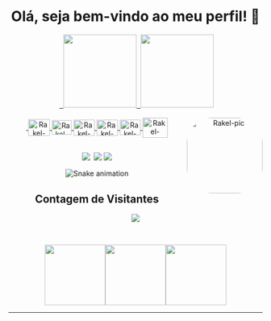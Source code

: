 <h1 align="center">Olá, seja bem-vindo ao meu perfil! 🧡</h1>

<div align="center">
  <a href="https://github.com/RakelMacedo">
  <img height="145em" src="https://github-readme-stats.vercel.app/api?username=RakelMacedo&show_icons=true&theme=gruvbox&include_all_commits=true&count_private=true"/>
  <img height="145em" src="https://github-readme-stats.vercel.app/api/top-langs/?username=RakelMacedo&layout=compact&langs_count=7&theme=gruvbox"/>
</div>
  
<div  align="center" style="display: inline_block"><br>
  <img align="center" alt="Rakel-Python" height="33" width="43" src="https://cdn.jsdelivr.net/gh/devicons/devicon/icons/python/python-original.svg" />
  <img align="center" alt="Rakel-Selenium" height="29" width="39" src="https://devicons.railway.app/i/selenium.svg" /> 
  <img align="center" alt="Rakel-Git" height="32" width="42" src="https://cdn.jsdelivr.net/gh/devicons/devicon/icons/git/git-original.svg" />
  <img align="center" alt="Rakel-Linux" height="32" width="42" src="https://cdn.jsdelivr.net/gh/devicons/devicon/icons/linux/linux-original.svg" />
  <img align="center" alt="Rakel-Postgres" height="31" width="41" src="https://cdn.jsdelivr.net/gh/devicons/devicon/icons/postgresql/postgresql-original.svg" />
  <img align="center" alt="Rakel-Flask" height="40" width="50" src="https://devicons.railway.app/i/flask-light.svg" />
  <img align="right" alt="Rakel-pic" height="150" style="border-radius:50px;"src="https://i.picasion.com/pic92/3dceb20984b7c3a233b963d82f29f856.gif">
</div>

##
  
<div align="center">
  <a href="https://github.com/RakelMacedo/" target="_blank"><img src="https://img.shields.io/badge/GitHub-100000?style=for-the-badge&logo=github&logoColor=white" target="_blank"></a>
  <a href="https://www.linkedin.com/in/rakel-macedo-456a76204/" target="_blank"><img src="https://img.shields.io/badge/-LinkedIn-%230077B5?style=for-the-badge&logo=linkedin&logoColor=white" target="_blank"></a> 
  <a href = "mailto:rakelmacedo.job@gmail.com"><img src="https://img.shields.io/badge/-Gmail-%23333?style=for-the-badge&logo=gmail&logoColor=white" target="_blank"></a>
 
 ![Snake animation](https://github.com/RakelMacedo/RakelMacedo/blob/output/github-contribution-grid-snake.svg)
 
<!-- START Visitor Count -->
<div align="center">
<h2 align="centre">Contagem de Visitantes</h2>  
<p align="center"><img align="center" src="https://profile-counter.glitch.me/{RakelMacedo}/count.svg" /></p> 
<br>
</div>
<p align="center">
<img align="" height='120px' src="https://github.com/aryashah2k/aryashah2k/blob/main/assets/Geometric%20White.gif" /><img align="" height='120px' src="https://raw.githubusercontent.com/rodrigograca31/rodrigograca31/master/matrix.svg" /><img align="" height='120px' src="https://github.com/aryashah2k/aryashah2k/blob/main/assets/Geometric%20White.gif" />
</p>
<hr>
<!-- End Visitor Count -->
 
</div>
  
